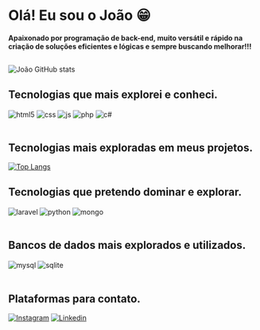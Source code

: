 
# Olá! Eu sou o João 😁
#### Apaixonado por programação de back-end, muito versátil e rápido na criação de soluções eficientes e lógicas e sempre buscando melhorar!!!


##
![João GitHub stats](https://github-readme-stats.vercel.app/api?username=JoaomBRosio&show_icons=true&theme=dark)


## Tecnologias que mais explorei e conheci.

<div style="display: inline_block">
    <img align="center" alt="html5" src="https://img.shields.io/badge/HTML5-E34F26?style=for-the-badge&logo=html5&logoColor=white" />
    <img align="center" alt="css" src="https://img.shields.io/badge/CSS-239120?&style=for-the-badge&logo=css3&logoColor=white" />
    <img align="center" alt="js" src="https://img.shields.io/badge/JavaScript-323330?style=for-the-badge&logo=javascript&logoColor=F7DF1E" />
    <img align="center" alt="php" src="https://img.shields.io/badge/PHP-777BB4?style=for-the-badge&logo=php&logoColor=white" />
    <img align="center" alt="c#" src="https://img.shields.io/badge/C%23-239120?style=for-the-badge&logo=c-sharp&logoColor=white" />
    
</div><br>

## Tecnologias mais exploradas em meus projetos.

[![Top Langs](https://github-readme-stats.vercel.app/api/top-langs/?username=JoaomBRosio&layout=donut)](https://github.com/JoaomBRosio/github-readme-stats)

## Tecnologias que pretendo dominar e explorar.

<div style="display: inline_block">
    <img align="center" alt="laravel" src="https://img.shields.io/badge/Laravel-FF2D20?style=for-the-badge&logo=laravel&logoColor=white" />
    <img align="center" alt="python" src="https://img.shields.io/badge/Python-3776AB?style=for-the-badge&logo=python&logoColor=white" />
    <img align="center" alt="mongo" src="https://img.shields.io/badge/MongoDB-4EA94B?style=for-the-badge&logo=mongodb&logoColor=white" />
</div><br>

## Bancos de dados mais explorados e utilizados.

<div style="display: inline_block">
    <img align="center" alt="mysql" src="https://img.shields.io/badge/MySQL-005C84?style=for-the-badge&logo=mysql&logoColor=white" />
    <img align="center" alt="sqlite" src="https://img.shields.io/badge/SQLite-07405E?style=for-the-badge&logo=sqlite&logoColor=white" />
</div><br>


## Plataformas para contato.

[![Instagram](https://img.shields.io/badge/Instagram-E4405F?style=for-the-badge&logo=instagram&logoColor=white)](https://www.instagram.com/jao_ambrosio) 
[![Linkedin](https://img.shields.io/badge/LinkedIn-0077B5?style=for-the-badge&logo=linkedin&logoColor=white)](https://www.linkedin.com/in/jo%C3%A3o-goldoni-ambrosio-444466211?utm_source=share&utm_campaign=share_via&utm_content=profile&utm_medium=android_app)

